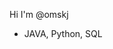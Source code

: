 Hi I'm @omskj
- JAVA, Python, SQL

<!---
omskj/omskj is a ✨ special ✨ repository because its `README.md` (this file) appears on your GitHub profile.
You can click the Preview link to take a look at your changes.
--->
